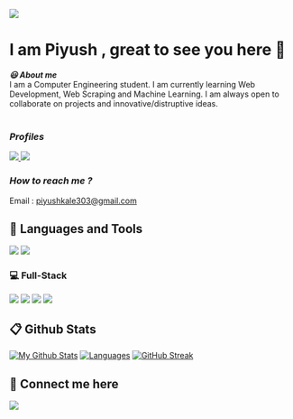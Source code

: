 ![](https://komarev.com/ghpvc/?username=Piyush0102&label=Profile+Views&color=blue&style=flat)

# **I am Piyush , great to see you here 👋**
                                                               
***:smiley: About me***
<br/>
I am a Computer Engineering student. I am currently learning Web Development, Web Scraping and Machine Learning. I am always open to collaborate on projects and innovative/distruptive ideas.<br/><br/>

### <i>Profiles</i> 
<a href="https://www.hackerrank.com/piyushkale303">
<img src="https://img.shields.io/badge/-Hackerrank-purple?style=for-the-badge&logo=hackerrank">
</a>
<a href="https://leetcode.com/piyushkale303/">
<img src="https://img.shields.io/badge/-Leet Code-brown?style=for-the-badge&logo=Leet Code">
</a>
<br/>

### <i>How to reach me ?</i> 
Email : piyushkale303@gmail.com


## **:wrench: Languages and Tools** 
<div>
<img src="https://img.shields.io/badge/-Python-orange?style=for-the-badge&logo=python">
<img src="https://img.shields.io/badge/-C%2B%2B-black?style=for-the-badge&logo=cplusplus">
</div>

### 💻 Full-Stack
<div>
<img src="https://img.shields.io/badge/-HTML-greeb?style=for-the-badge&logo=html5">
<img src="https://img.shields.io/badge/-CSS-blue?style=for-the-badge&logo=css3">
<img src="https://img.shields.io/badge/-Javascript-lightgrey?style=for-the-badge&logo=javascript">
<img src="https://img.shields.io/badge/-Reactjs-black?style=for-the-badge&logo=react">
  </div>

## 📋 **Github Stats**
[![My Github Stats](https://github-readme-stats.vercel.app/api?username=Piyush0102&show_provate=true&theme=blue-green&show_icons=true&show_owner=true)](https://github.com/Piyush0102/github-readme-stats)
[![Languages](https://github-readme-stats.vercel.app/api/top-langs/?username=Piyush0102&theme=blue-green&card_width=445&lang_count=8&layout=compact)](https://github.com/Piyush0102/github-readme-stats)
[![GitHub Streak](https://streak-stats.demolab.com/?user=Piyush0102&theme=blue-green)](https://git.io/streak-stats)
 
## **🔗 Connect me here**
<a href="https://www.linkedin.com/in/piyush-kale-2449a3210/">
<img src="https://img.icons8.com/?size=1x&id=13930&format=png">
</a>
